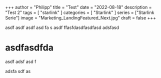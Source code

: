 +++
author = "Philipp"
title = "Test"
date = "2022-08-18"
description = "Test 2"
tags = [
    "starlink"
]
categories = [
    "Starlink"
]
series = ["Starlink Serie"]
image = "Marketing_LandingFeatured_Next.jpg"
draft = false
+++

asdf asdf asdf asd fa s  asdf  ffasfdasdfasdfasd adsfasd
<!--more-->

# asdfasdfda
asdf
adsf
asd
f


adsfa
sdf
as
